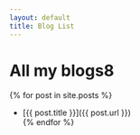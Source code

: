 ```yaml
---
layout: default
title: Blog List
---
```

# All my blogs8  

{% for post in site.posts %}
 - [{{ post.title }}]({{ post.url }})  
{% endfor %}
